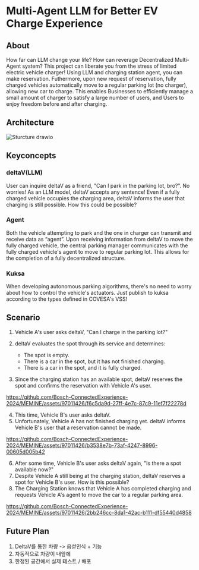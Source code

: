 # Multi-Agent LLM for Better EV Charge Experience

## About
How far can LLM change your life? How can reverage Decentralized Multi-Agent system?
This project can liberate you from the stress of limited electric vehicle charger! Using LLM and charging station agent, you can make reservation. Futhermore, upon new request of reservation, fully charged vehicles automatically move to a regular parking lot (no charger), allowing new car to charge.
This enables Businesses to efficiently manage a small amount of charger to satisfy a large number of users, and Users to enjoy freedom before and after charging.

## Architecture
![Sturcture drawio](https://github.com/Bosch-ConnectedExperience-2024/MEMINE/assets/97211801/c1989442-4d75-46c4-9c69-880f1068c9ab)

## Keyconcepts
### **deltaV(LLM)**
  
User can inquire deltaV as a friend, "Can I park in the parking lot, bro?”. No worries! 
As an LLM model, deltaV accepts any sentence! 
Even if a fully charged vehicle occupies the charging area, deltaV informs the user that charging is still possible. 
How this could be possible?

### **Agent**
  
Both the vehicle attempting to park and the one in charger can transmit and receive data as “agent”. 
Upon receiving information from deltaV to move the fully charged vehicle, the central parking manager communicates with the fully charged vehicle's agent to move to regular parking lot.
This allows for the completion of a fully decentralized structure.

### **Kuksa**

When developing autonomous parking algorithms, there's no need to worry about how to control the vehicle's actuators. 
Just publish to kuksa according to the types defined in COVESA's VSS!

## Scenario

1. Vehicle A's user asks deltaV, "Can I charge in the parking lot?"

2. deltaV evaluates the spot through its service and determines:

    * The spot is empty.
    * There is a car in the spot, but it has not finished charging.
    * There is a car in the spot, and it is fully charged.

3. Since the charging station has an available spot, deltaV reserves the spot and confirms the reservation with Vehicle A's user.



https://github.com/Bosch-ConnectedExperience-2024/MEMINE/assets/97011426/f6c5da9d-27ff-4e7c-87c9-11ef7f22278d


4. This time, Vehicle B's user asks deltaV.
5. Unfortunately, Vehicle A has not finished charging yet. deltaV informs Vehicle B's user that a reservation cannot be made.

https://github.com/Bosch-ConnectedExperience-2024/MEMINE/assets/97011426/b3538e7b-73af-4247-8996-00605d005b42



6. After some time, Vehicle B's user asks deltaV again, "Is there a spot available now?"
7. Despite Vehicle A still being at the charging station, deltaV reserves a spot for Vehicle B's user. How is this possible?
8. The Charging Station knows that Vehicle A has completed charging and requests Vehicle A's agent to move the car to a regular parking area.



https://github.com/Bosch-ConnectedExperience-2024/MEMINE/assets/97011426/2bb246cc-8da1-42ac-b111-df55440d4858


## Future Plan
1. DeltaV를 통한 차량 -> 음섣인식 + 기능
3. 자동적으로 차량이 내앞에
4. 한정된 공간에서 실제 테스트 / 배포
